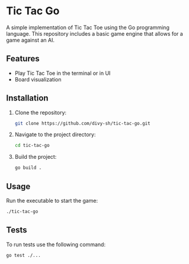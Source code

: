 # Tic Tac Go

A simple implementation of Tic Tac Toe using the Go programming language. This repository includes a basic game engine that allows for a game against an AI.

## Features

- Play Tic Tac Toe in the terminal or in UI
- Board visualization

## Installation

1. Clone the repository:
   ```bash
   git clone https://github.com/divy-sh/tic-tac-go.git
   ```
2. Navigate to the project directory:
   ```bash
   cd tic-tac-go
   ```
3. Build the project:
   ```bash
   go build .
   ```

## Usage

Run the executable to start the game:
```bash
./tic-tac-go
```

## Tests

To run tests use the following command:
```bash
go test ./...
```
